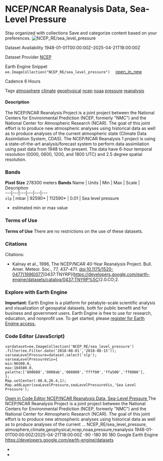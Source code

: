  
#  NCEP/NCAR Reanalysis Data, Sea-Level Pressure 
Stay organized with collections  Save and categorize content based on your preferences. 
![NCEP_RE/sea_level_pressure](https://developers.google.com/earth-engine/datasets/images/NCEP_RE/NCEP_RE_sea_level_pressure_sample.png) 

Dataset Availability
    1948-01-01T00:00:00Z–2025-04-21T18:00:00Z 

Dataset Provider
     [ NCEP ](https://www.esrl.noaa.gov/psd/data/gridded/data.ncep.reanalysis.html) 

Earth Engine Snippet
     `    ee.ImageCollection("NCEP_RE/sea_level_pressure")   ` [ open_in_new ](https://code.earthengine.google.com/?scriptPath=Examples:Datasets/NCEP_RE/NCEP_RE_sea_level_pressure) 

Cadence
    6 Hours 

Tags
     [atmosphere](https://developers.google.com/earth-engine/datasets/tags/atmosphere) [climate](https://developers.google.com/earth-engine/datasets/tags/climate) [geophysical](https://developers.google.com/earth-engine/datasets/tags/geophysical) [ncep](https://developers.google.com/earth-engine/datasets/tags/ncep) [noaa](https://developers.google.com/earth-engine/datasets/tags/noaa) [pressure](https://developers.google.com/earth-engine/datasets/tags/pressure) [reanalysis](https://developers.google.com/earth-engine/datasets/tags/reanalysis)
#### Description
The NCEP/NCAR Reanalysis Project is a joint project between the National Centers for Environmental Prediction (NCEP, formerly "NMC") and the National Center for Atmospheric Research (NCAR). The goal of this joint effort is to produce new atmospheric analyses using historical data as well as to produce analyses of the current atmospheric state (Climate Data Assimilation System, CDAS). The NCEP/NCAR Reanalysis 1 project is using a state-of-the-art analysis/forecast system to perform data assimilation using past data from 1948 to the present. The data have 6-hour temporal resolution (0000, 0600, 1200, and 1800 UTC) and 2.5 degree spatial resolution.
### Bands
**Pixel Size** 278300 meters 
**Bands**
Name | Units | Min | Max | Scale | Description  
---|---|---|---|---|---  
`slp` | mbar |  92590*  |  112590*  | 0.01 | Sea level pressure  
* estimated min or max value 
### Terms of Use
**Terms of Use**
There are no restrictions on the use of these datasets.
### Citations
Citations:
  * Kalnay et al., 1996, The NCEP/NCAR 40-Year Reanalysis Project. Bull. Amer. Meteor. Soc., 77, 437-471. [doi:10.1175/1520-0477(1996)077](https://doi.org/10.1175/1520-0477\(1996\)077%3C0437:TNYRP%3E2.0.CO;2)[0437:TNYRP\](https://developers.google.com/earth-engine/datasets/catalog/0437:TNYRP%5C)2.0.CO;2.


### Explore with Earth Engine
**Important:** Earth Engine is a platform for petabyte-scale scientific analysis and visualization of geospatial datasets, both for public benefit and for business and government users. Earth Engine is free to use for research, education, and nonprofit use. To get started, please [register for Earth Engine access.](https://console.cloud.google.com/earth-engine)
### Code Editor (JavaScript)
```
vardataset=ee.ImageCollection('NCEP_RE/sea_level_pressure')
.filter(ee.Filter.date('2018-08-01','2018-08-15'));
varseaLevelPressure=dataset.select('slp');
varseaLevelPressureVis={
min:96500.0,
max:104500.0,
palette:['800080','0000ab','008000','ffff00','ffa500','ff0000'],
};
Map.setCenter(-88.6,26.4,1);
Map.addLayer(seaLevelPressure,seaLevelPressureVis,'Sea Level Pressure');
```
[ Open in Code Editor ](https://code.earthengine.google.com/?scriptPath=Examples:Datasets/NCEP_RE/NCEP_RE_sea_level_pressure)
[ NCEP/NCAR Reanalysis Data, Sea-Level Pressure ](https://developers.google.com/earth-engine/datasets/catalog/NCEP_RE_sea_level_pressure)
The NCEP/NCAR Reanalysis Project is a joint project between the National Centers for Environmental Prediction (NCEP, formerly "NMC") and the National Center for Atmospheric Research (NCAR). The goal of this joint effort is to produce new atmospheric analyses using historical data as well as to produce analyses of the current …
NCEP_RE/sea_level_pressure, atmosphere,climate,geophysical,ncep,noaa,pressure,reanalysis 
1948-01-01T00:00:00Z/2025-04-21T18:00:00Z
-90 -180 90 180 
Google Earth Engine
https://developers.google.com/earth-engine/datasets
  * [ ](https://doi.org/https://www.esrl.noaa.gov/psd/data/gridded/data.ncep.reanalysis.html)
  * [ ](https://doi.org/https://developers.google.com/earth-engine/datasets/catalog/NCEP_RE_sea_level_pressure)



